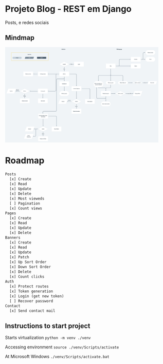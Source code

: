 # Projeto Blog - REST em Django
Posts, e redes sociais

## Mindmap
![Mindmap](https://raw.githubusercontent.com/richellyitalo/blog-django/master/.data/blog-projeto_mindmap.png)


# Roadmap
```
Posts
  [x] Create
  [x] Read
  [x] Update
  [x] Delete
  [x] Most vieweds
  [ ] Pagination
  [x] Count views
Pages
  [x] Create
  [x] Read
  [x] Update
  [x] Delete
Banners
  [x] Create
  [x] Read
  [x] Update
  [x] Patch
  [x] Up Sort Order
  [x] Down Sort Order
  [x] Delete
  [x] Count clicks
Auth
  [x] Protect routes
  [x] Token generation
  [x] Login (get new token)
  [ ] Recover password
Contact
  [x] Send contact mail
```


## Instructions to start project

Starts virtualization
`python -m venv ./venv`

Accessing environment
`source ./venv/Scripts/activate`

At Microsoft Windows
`./venv/Scripts/activate.bat`
